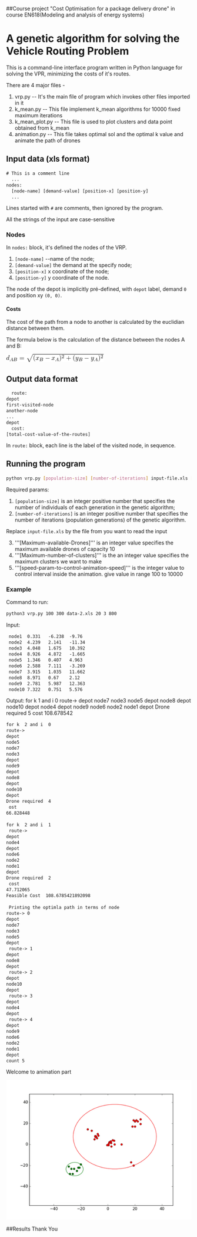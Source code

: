 ##Course project "Cost Optimisation for a package delivery drone" in course EN618(Modeling and analysis of energy systems) 

# A genetic algorithm for solving the Vehicle Routing Problem
This is a command-line interface program written in Python language for solving the VPR, minimizing the costs of it's routes.


There are 4 major files -
1. vrp.py -- It's the main file of program which invokes other files imported in it
2. k_mean.py -- This file implement k_mean algorithms for 10000 fixed maximum iterations
3. k_mean_plot.py -- This file is used to plot clusters and data point obtained from k_mean
4. animation.py -- This file takes optimal sol and the optimal k value and animate the path of drones



## Input data (xls format)
	# This is a comment line
	  ...	
	nodes:
	  [node-name] [demand-value] [position-x] [position-y]
	  ...

Lines started with ```#``` are comments, then ignored by the program.

All the strings of the input are case-sensitive



### Nodes
In ```nodes:``` block, it's defined the nodes of the VRP.

1. ```[node-name]``` --name of the node;
2. ```[demand-value]``` the demand at the specify node;
3. ```[position-x]``` x coordinate of the node;
4. ```[position-y]``` y coordinate of the node.

The node of the depot is implicitly pré-defined, with ```depot``` label, demand ```0``` and position xy ```(0, 0)```.

#### Costs

The cost of the path from a node to another is calculated by the euclidian distance between them.

The formula below is the calculation of the distance between the nodes A and B:

![](node-distance.png)

## Output data format

	  route:
	depot
	first-visited-node
	another-node
	...
	depot
	  cost:
	[total-cost-value-of-the-routes]

In ```route:``` block, each line is the label of the visited node, in sequence.


## Running the program

```bash
python vrp.py [population-size] [number-of-iterations] input-file.xls [Maximum-available-Drones] [Maximum-number-of-clusters] [speed-param-to-control-animation-speed]
```

Required params:

1. ```[population-size]``` is an integer positive number that specifies the number of individuals of each generation in the genetic algorithm;
2. ```[number-of-iterations]``` is an integer positive number that specifies the number of iterations (population generations) of the genetic algorithm.

Replace ```input-file.xls``` by the file from you want to read the input

3. '''[Maximum-available-Drones]''' is an integer value specifies the maximum available drones of capacity 10
4. '''[Maximum-number-of-clusters]''' is the an integer value specifies the maximum clusters we want to make
5. '''[speed-param-to-control-animation-speed]''' is the integer value to control interval inside the animation. give value in range 100 to 10000

### Example

Command to run:
```bash
python3 vrp.py 100 300 data-2.xls 20 3 800
```

Input:

     node1	0.331	-6.238	-9.76
     node2	4.239	2.141	-11.34
     node3	4.048	1.675	10.392
     node4	8.926	4.872	-1.665
     node5	1.346	0.407	4.963
     node6	2.588	7.111	-3.269
     node7	3.915	1.035	11.662
     node8	8.971	0.67	2.12
     node9	2.781	5.987	12.363
     node10	7.322	0.751	5.576


Output:
	for k  1 and i  0
	route-> 
	depot
	node7
	node3
	node5
	depot
	node8
	depot
	node10
	depot
	node4
	depot
	node9
	node6
	node2
	node1
	depot
	Drone required  5
	 cost 
	108.678542

	for k  2 and i  0
	route-> 
	depot
	node5
	node7
	node3
	depot
	node9
	depot
	node8
	depot
	node10
	depot
	Drone required  4
	 ost 
	66.828448

	for k  2 and i  1
	 route-> 
	depot
	node4
	depot
	node6
	node2
	node1
	depot
	Drone required  2
	 cost 
	47.712065
	Feasible Cost  108.6785421892098

	 Printing the optimla path in terms of node
	route-> 0
	depot
	node7
	node3
	node5
	depot
	 route-> 1
	depot
	node8
	depot
	 route-> 2
	depot
	node10
	depot
	 route-> 3
	depot
	node4
	depot
	 route-> 4
	depot
	node9
	node6
	node2
	node1
	depot
	count 5
Welcome to animation part

![](drone_path.gif)

##Results
Thank You